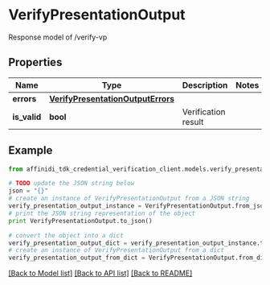 # VerifyPresentationOutput

Response model of /verify-vp

## Properties

| Name         | Type                                                                    | Description         | Notes |
| ------------ | ----------------------------------------------------------------------- | ------------------- | ----- |
| **errors**   | [**VerifyPresentationOutputErrors**](VerifyPresentationOutputErrors.md) |                     |
| **is_valid** | **bool**                                                                | Verification result |

## Example

```python
from affinidi_tdk_credential_verification_client.models.verify_presentation_output import VerifyPresentationOutput

# TODO update the JSON string below
json = "{}"
# create an instance of VerifyPresentationOutput from a JSON string
verify_presentation_output_instance = VerifyPresentationOutput.from_json(json)
# print the JSON string representation of the object
print VerifyPresentationOutput.to_json()

# convert the object into a dict
verify_presentation_output_dict = verify_presentation_output_instance.to_dict()
# create an instance of VerifyPresentationOutput from a dict
verify_presentation_output_from_dict = VerifyPresentationOutput.from_dict(verify_presentation_output_dict)
```

[[Back to Model list]](../README.md#documentation-for-models) [[Back to API list]](../README.md#documentation-for-api-endpoints) [[Back to README]](../README.md)
